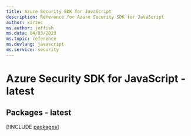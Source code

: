 ```yaml
---
title: Azure Security SDK for JavaScript
description: Reference for Azure Security SDK for JavaScript
author: xirzec
ms.author: jeffish
ms.data: 04/03/2023
ms.topic: reference
ms.devlang: javascript
ms.service: security
---
```

# Azure Security SDK for JavaScript - latest
## Packages - latest
[!INCLUDE [packages](security-index.md)]
